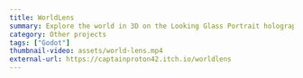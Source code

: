 ```yaml
---
title: WorldLens
summary: Explore the world in 3D on the Looking Glass Portrait holographic display!
category: Other projects
tags: ["Godot"]
thumbnail-video: assets/world-lens.mp4
external-url: https://captainproton42.itch.io/worldlens
---
```


